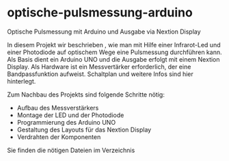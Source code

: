 # optische-pulsmessung-arduino
Optische Pulsmessung mit Arduino und Ausgabe via Nextion Display

In diesem Projekt wir beschrieben , wie man mit Hilfe einer Infrarot-Led und einer Photodiode auf optischem Wege eine Pulsmessung durchführen kann.
Als Basis dient ein Arduino UNO und die Ausgabe erfolgt mit einem Nextion Display.
Als Hardware ist ein Messvertärker erforderlich, der eine Bandpassfunktion aufweist.
Schaltplan und weitere Infos sind hier hinterlegt.

Zum Nachbau des Projekts sind folgende Schritte nötig:

 - Aufbau des Messverstärkers
 - Montage der LED und der Photodiode
 - Programmierung des  Arduino UNO
 - Gestaltung des Layouts für das Nextion Display
 - Verdrahten der Komponenten

Sie finden die nötigen Dateien im Verzeichnis

